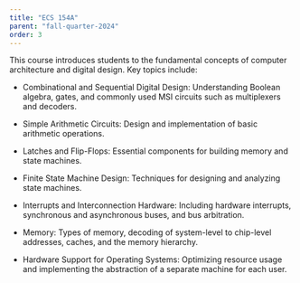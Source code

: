 ```yaml
---
title: "ECS 154A"
parent: "fall-quarter-2024"
order: 3
---
```


This course introduces students to the fundamental concepts of computer architecture and digital design. Key topics include:
- Combinational and Sequential Digital Design: Understanding Boolean algebra, gates, and commonly used MSI circuits such as multiplexers and decoders.

- Simple Arithmetic Circuits: Design and implementation of basic arithmetic operations.

- Latches and Flip-Flops: Essential components for building memory and state machines.

- Finite State Machine Design: Techniques for designing and analyzing state machines.

- Interrupts and Interconnection Hardware: Including hardware interrupts, synchronous and asynchronous buses, and bus arbitration.

- Memory: Types of memory, decoding of system-level to chip-level addresses, caches, and the memory hierarchy.

- Hardware Support for Operating Systems: Optimizing resource usage and implementing the abstraction of a separate machine for each user.